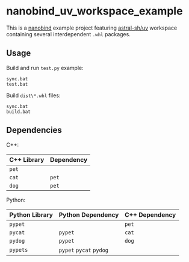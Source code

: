 # nanobind_uv_workspace_example

This is a [nanobind](https://github.com/wjakob/nanobind) example project featuring [astral-sh/uv](https://github.com/astral-sh/uv) workspace containing several interdependent `.whl` packages.

## Usage

Build and run `test.py` example:

```
sync.bat
test.bat
```

Build `dist\*.whl` files:

```
sync.bat
build.bat
```

## Dependencies

C++:

|C++ Library|Dependency|
|-----------|----------|
|`pet`||
|`cat`|`pet`|
|`dog`|`pet`|

Python:

|Python Library|Python Dependency|C++ Dependency|
|--------------|-----------------|--------------|
|`pypet`||`pet`|
|`pycat`|`pypet`|`cat`|
|`pydog`|`pypet`|`dog`|
|`pypets`|`pypet` `pycat` `pydog`||
